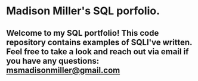  # Madison Miller's SQL porfolio.

## Welcome to my SQL portfolio! This code repository contains examples of SQLI've written. Feel free to take a look and reach out via email if you have any questions: msmadisonmiller@gmail.com
